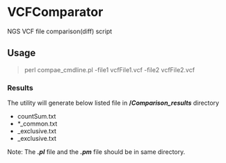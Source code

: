 # VCFComparator
NGS VCF file comparison(diff) script

## Usage

> perl compae_cmdline.pl -file1 vcfFile1.vcf -file2 vcfFile2.vcf

### Results
The utility will generate below listed file in **/_Comparison_results_** directory
+ countSum.txt
+ *_common.txt
+ <file1>_exclusive.txt
+ <file12>_exclusive.txt


Note: The **_.pl_** file and the **_.pm_** file should be in same directory.
